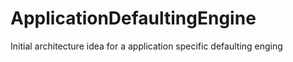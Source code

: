 # ApplicationDefaultingEngine
Initial architecture idea for a application specific defaulting enging
